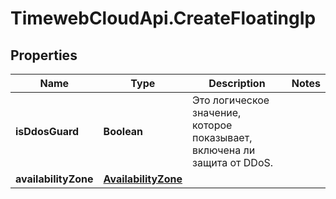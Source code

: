 # TimewebCloudApi.CreateFloatingIp

## Properties

Name | Type | Description | Notes
------------ | ------------- | ------------- | -------------
**isDdosGuard** | **Boolean** | Это логическое значение, которое показывает, включена ли защита от DDoS. | 
**availabilityZone** | [**AvailabilityZone**](AvailabilityZone.md) |  | 



